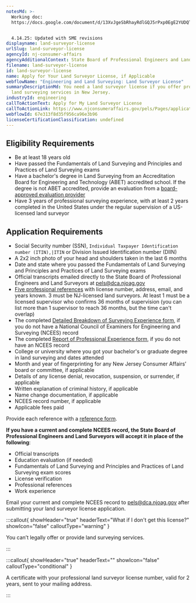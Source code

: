 ```yaml
---
notesMd: >-
  Working doc:
  https://docs.google.com/document/d/13XvJgeSbRhayRdlGQJ5rPxp0EgE2YUDQT74mN5aW1WU/edit?tab=t.0


  4.14.25: Updated with SME revisions 
displayname: land-surveyor-license
urlSlug: land-surveyor-license
agencyId: nj-consumer-affairs
agencyAdditionalContext: State Board of Professional Engineers and Land Surveyors
filename: land-surveyor-license
id: land-surveyor-license
name: Apply for Your Land Surveyor License, if Applicable
webflowName: "Engineering and Land Surveying: Land Surveyor License"
summaryDescriptionMd: You need a land surveyor license if you offer professional
  land surveying services in New Jersey.
industryId: engineering
callToActionText: Apply for My Land Surveyor License
callToActionLink: https://www.njconsumeraffairs.gov/pels/Pages/applications.aspx
webflowId: 67e313f8d35f956ca96e3b96
licenseCertificationClassification: undefined
---
```

## Eligibility Requirements

* Be at least 18 years old
* Have passed the Fundamentals of Land Surveying and Principles and Practices of Land Surveying exams
* Have a bachelor's degree in Land Surveying from an Accreditation Board for Engineering and Technology (ABET) accredited school. If the degree is not ABET accredited, provide an evaluation from a [board-approved evaluation provider](https://www.njconsumeraffairs.gov/pels/Pages/FAQ.aspx)
* Have 3 years of professional surveying experience, with at least 2 years completed in the United States under the regular supervision of a US-licensed land surveyor

## Application Requirements

* Social Security number (SSN), `Individual Taxpayer Identification number (ITIN),|ITIN` or Division Issued Identification number (DIIN)
* A 2x2 inch photo of your head and shoulders taken in the last 6 months
* Date and state where you passed the Fundamentals of Land Surveying and Principles and Practices of Land Surveying exams
* Official transcripts emailed directly to the State Board of Professional Engineers and Land Surveyors at pels@dca.njoag.gov
* [Five professional references](https://www.njconsumeraffairs.gov/pels/Applications/Land-Surveyor-Reference-Form.pdf) with license number, address, email, and years known. 3 must be NJ-licensed land surveyors. At least 1 must be a licensed supervisor who confirms 36 months of supervision (you can list more than 1 supervisor to reach 36 months, but the time can't overlap)
* The completed [Detailed Breakdown of Surveying Experience form](https://www.njconsumeraffairs.gov/pels/Applications/Detailed-Breakdown-of-Surveying-Experience-Form.pdf), if you do not have a National Council of Examiners for Engineering and Surveying (NCEES) record
* The completed [Report of Professional Experience form](https://www.njconsumeraffairs.gov/poly/Applications/Report-of-Professional-Experience-Form.pdf), if you do not have an NCEES record
* College or university where you got your bachelor's or graduate degree in land surveying and dates attended
* Month and year of fingerprinting for any New Jersey Consumer Affairs’ board or committee, if applicable
* Details of any license denial, revocation, suspension, or surrender, if applicable
* Written explanation of criminal history, if applicable
* Name change documentation, if applicable
* NCEES record number, if applicable
* Applicable fees paid

Provide each reference with a [reference form](https://www.njconsumeraffairs.gov/pels/Applications/Land-Surveyor-Reference-Form.pdf). 

**If you have a current and complete NCEES record, the State Board of Professional Engineers and Land Surveyors will accept it in place of the following**:

* Official transcripts
* Education evaluation (if needed)
* Fundamentals of Land Surveying and Principles and Practices of Land Surveying exam scores
* License verification
* Professional references
* Work experience

Email your current and complete NCEES record to pels@dca.njoag.gov after submitting your land surveyor license application.

:::callout{ showHeader="true" headerText="What if I don't get this license?" showIcon="false" calloutType="warning" }

You can’t legally offer or provide land surveying services.

:::

:::callout{ showHeader="true" headerText="" showIcon="false" calloutType="conditional" }

A certificate with your professional land surveyor license number, valid for 2 years, sent to your mailing address.

:::